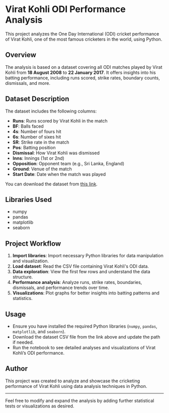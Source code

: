 # Virat Kohli ODI Performance Analysis

This project analyzes the One Day International (ODI) cricket performance of Virat Kohli, one of the most famous cricketers in the world, using Python.

## Overview

The analysis is based on a dataset covering all ODI matches played by Virat Kohli from **18 August 2008** to **22 January 2017**. It offers insights into his batting performance, including runs scored, strike rates, boundary counts, dismissals, and more.

## Dataset Description

The dataset includes the following columns:

- **Runs**: Runs scored by Virat Kohli in the match  
- **BF**: Balls faced  
- **4s**: Number of fours hit  
- **6s**: Number of sixes hit  
- **SR**: Strike rate in the match  
- **Pos**: Batting position  
- **Dismissal**: How Virat Kohli was dismissed  
- **Inns**: Innings (1st or 2nd)  
- **Opposition**: Opponent team (e.g., Sri Lanka, England)  
- **Ground**: Venue of the match  
- **Start Date**: Date when the match was played  

You can download the dataset from [this link](https://drive.google.com/file/d/1Gk8DWtNw1BOvNz5c_KWhbcdz9oEfFTHm/view?usp=sharing).

## Libraries Used

- numpy  
- pandas  
- matplotlib  
- seaborn  

## Project Workflow

1. **Import libraries**: Import necessary Python libraries for data manipulation and visualization.  
2. **Load dataset**: Read the CSV file containing Virat Kohli's ODI data.  
3. **Data exploration**: View the first few rows and understand the data structure.  
4. **Performance analysis**: Analyze runs, strike rates, boundaries, dismissals, and performance trends over time.  
5. **Visualizations**: Plot graphs for better insights into batting patterns and statistics.

## Usage

- Ensure you have installed the required Python libraries (`numpy`, `pandas`, `matplotlib`, and `seaborn`).  
- Download the dataset CSV file from the link above and update the path if needed.  
- Run the notebook to see detailed analyses and visualizations of Virat Kohli’s ODI performance.

## Author

This project was created to analyze and showcase the cricketing performance of Virat Kohli using data analysis techniques in Python.

---

Feel free to modify and expand the analysis by adding further statistical tests or visualizations as desired.
